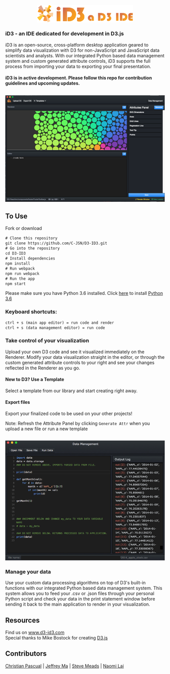 <p align="center"><a href='http://d3-id3.com/'><img alt="d3-id3" src="assets/id3_logo_full.png" height="60%" width="60%"></a></p>

### iD3 - an IDE dedicated for development in D3.js
iD3 is an open-source, cross-platform desktop application geared to simplify data visualization with D3 for non-JavaScript and JavaScript data scientists and analysts. With our integrated Python based data management system and custom generated attribute controls, iD3 supports the full process from importing your data to exporting your final presentation.


#### iD3 is in active development. Please follow this repo for contribution guidelines and upcoming updates.

##
<p align="center">
  <img alt="iD3 Screenshot" src="assets/id3_screenshot.png">
</p>

## To Use
Fork or download
```
# Clone this repository
git clone https://github.com/C-JSN/D3-ID3.git
# Go into the repository
cd D3-ID3
# Install dependencies
npm install  
# Run webpack
npm run webpack
# Run the app  
npm start  
```
Please make sure you have Python 3.6 installed.
Click [here](https://www.python.org/downloads/) to install [Python 3.6](https://www.python.org/downloads/)

### Keyboard shortcuts:
```
ctrl + s (main app editor) = run code and render
ctrl + s (data management editor) = run code
```

### Take control of your visualization
Upload your own D3 code and see it visualized immediately on the Renderer. Modify your data visualization straight in the editor, or through the custom generated attribute controls to your right and see your changes reflected in the Renderer as you go.

#### New to D3? Use a Template
Select a template from our library and start creating right away.

#### Export files
Export your finalized code to be used on your other projects!

Note: Refresh the Attribute Panel by clicking `Generate Attr` when you upload a new file or run a new template

##
<p align="center">
  <img alt="iD3 Data Management" src="assets/id3_data_management.jpg">
</p>

### Manage your data
Use your custom data processing algorithms on top of D3's built-in functions with our integrated Python based data management system. This system allows you to feed your .csv or .json files through your personal Python script and check your data in the print statement window before sending it back to the main application to render in your visualization.

## Resources
Find us on www.d3-id3.com  
Special thanks to Mike Bostock for creating [D3.js](https://d3js.org/)  

## Contributors
[Christian Pascual](https://github.com/crp2002) | [Jeffrey Ma](https://github.com/jjeffreyma) | [Steve Meads](https://github.com/smeads) | [Naomi Lai](https://github.com/eveafeline)

